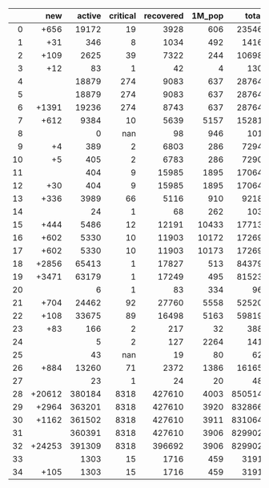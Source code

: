 |    |    new |   active |   critical |   recovered |   1M_pop |   total |
|---:|-------:|---------:|-----------:|------------:|---------:|--------:|
|  0 |   +656 |    19172 |         19 |        3928 |      606 |   23546 |
|  1 |    +31 |      346 |          8 |        1034 |      492 |    1416 |
|  2 |   +109 |     2625 |         39 |        7322 |      244 |   10698 |
|  3 |    +12 |       83 |          1 |          42 |        4 |     130 |
|  4 |        |    18879 |        274 |        9083 |      637 |   28764 |
|  5 |        |    18879 |        274 |        9083 |      637 |   28764 |
|  6 |  +1391 |    19236 |        274 |        8743 |      637 |   28764 |
|  7 |   +612 |     9384 |         10 |        5639 |     5157 |   15281 |
|  8 |        |        0 |        nan |          98 |      946 |     101 |
|  9 |     +4 |      389 |          2 |        6803 |      286 |    7294 |
| 10 |     +5 |      405 |          2 |        6783 |      286 |    7290 |
| 11 |        |      404 |          9 |       15985 |     1895 |   17064 |
| 12 |    +30 |      404 |          9 |       15985 |     1895 |   17064 |
| 13 |   +336 |     3989 |         66 |        5116 |      910 |    9218 |
| 14 |        |       24 |          1 |          68 |      262 |     103 |
| 15 |   +444 |     5486 |         12 |       12191 |    10433 |   17713 |
| 16 |   +602 |     5330 |         10 |       11903 |    10172 |   17269 |
| 17 |   +602 |     5330 |         10 |       11903 |    10173 |   17269 |
| 18 |  +2856 |    65413 |          1 |       17827 |      513 |   84379 |
| 19 |  +3471 |    63179 |          1 |       17249 |      495 |   81523 |
| 20 |        |        6 |          1 |          83 |      334 |      96 |
| 21 |   +704 |    24462 |         92 |       27760 |     5558 |   52520 |
| 22 |   +108 |    33675 |         89 |       16498 |     5163 |   59819 |
| 23 |    +83 |      166 |          2 |         217 |       32 |     388 |
| 24 |        |        5 |          2 |         127 |     2264 |     141 |
| 25 |        |       43 |        nan |          19 |       80 |      62 |
| 26 |   +884 |    13260 |         71 |        2372 |     1386 |   16165 |
| 27 |        |       23 |          1 |          24 |       20 |      48 |
| 28 | +20612 |   380184 |       8318 |      427610 |     4003 |  850514 |
| 29 |  +2964 |   363201 |       8318 |      427610 |     3920 |  832866 |
| 30 |  +1162 |   361502 |       8318 |      427610 |     3911 |  831064 |
| 31 |        |   360391 |       8318 |      427610 |     3906 |  829902 |
| 32 | +24253 |   391309 |       8318 |      396692 |     3906 |  829902 |
| 33 |        |     1303 |         15 |        1716 |      459 |    3191 |
| 34 |   +105 |     1303 |         15 |        1716 |      459 |    3191 |